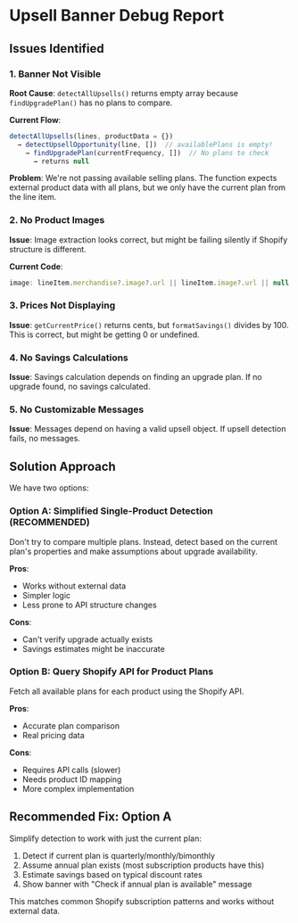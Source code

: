 # Upsell Banner Debug Report

## Issues Identified

### 1. Banner Not Visible
**Root Cause**: `detectAllUpsells()` returns empty array because `findUpgradePlan()` has no plans to compare.

**Current Flow**:
```javascript
detectAllUpsells(lines, productData = {})
  → detectUpsellOpportunity(line, [])  // availablePlans is empty!
    → findUpgradePlan(currentFrequency, [])  // No plans to check
      → returns null
```

**Problem**: We're not passing available selling plans. The function expects external product data with all plans, but we only have the current plan from the line item.

### 2. No Product Images
**Issue**: Image extraction looks correct, but might be failing silently if Shopify structure is different.

**Current Code**:
```javascript
image: lineItem.merchandise?.image?.url || lineItem.image?.url || null
```

### 3. Prices Not Displaying
**Issue**: `getCurrentPrice()` returns cents, but `formatSavings()` divides by 100. This is correct, but might be getting 0 or undefined.

### 4. No Savings Calculations
**Issue**: Savings calculation depends on finding an upgrade plan. If no upgrade found, no savings calculated.

### 5. No Customizable Messages
**Issue**: Messages depend on having a valid upsell object. If upsell detection fails, no messages.

## Solution Approach

We have two options:

### Option A: Simplified Single-Product Detection (RECOMMENDED)
Don't try to compare multiple plans. Instead, detect based on the current plan's properties and make assumptions about upgrade availability.

**Pros**:
- Works without external data
- Simpler logic
- Less prone to API structure changes

**Cons**:
- Can't verify upgrade actually exists
- Savings estimates might be inaccurate

### Option B: Query Shopify API for Product Plans
Fetch all available plans for each product using the Shopify API.

**Pros**:
- Accurate plan comparison
- Real pricing data

**Cons**:
- Requires API calls (slower)
- Needs product ID mapping
- More complex implementation

## Recommended Fix: Option A

Simplify detection to work with just the current plan:

1. Detect if current plan is quarterly/monthly/bimonthly
2. Assume annual plan exists (most subscription products have this)
3. Estimate savings based on typical discount rates
4. Show banner with "Check if annual plan is available" message

This matches common Shopify subscription patterns and works without external data.
